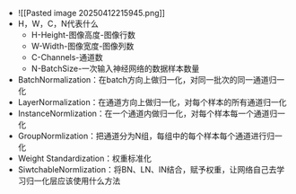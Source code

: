 - ![[Pasted image 20250412215945.png]]
- H，W，C，N代表什么
	- H-Height-图像高度-图像行数
	- W-Width-图像宽度-图像列数
	- C-Channels-通道数
	- N-BatchSize-一次输入神经网络的数据样本数量
- BatchNormalization：在batch方向上做归一化，对同一批次的同一通道归一化
- LayerNormalization：在通道方向上做归一化，对每个样本的所有通道归一化
- InstanceNormlization：在一个通道内做归一化，对每个样本每一个通道归一化
- GroupNormlization：把通道分为N组，每组中的每个样本每个通道进行归一化
- Weight Standardization：权重标准化
- SiwtchableNormlization：将BN、LN、IN结合，赋予权重，让网络自己去学习归一化层应该使用什么方法
